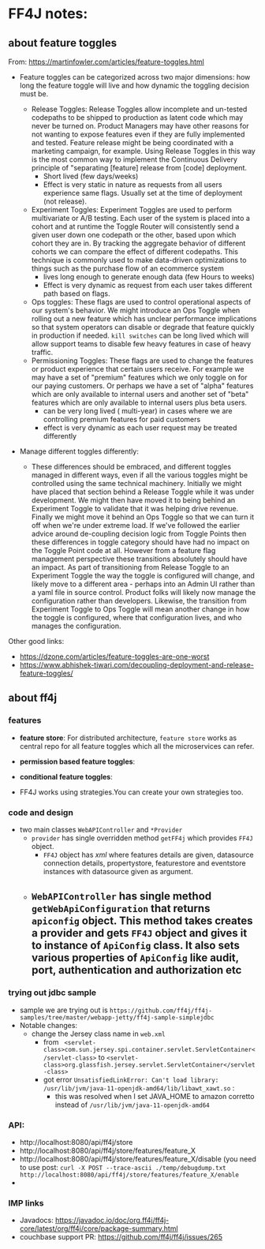 # FF4J notes:

## about feature toggles
From: 
https://martinfowler.com/articles/feature-toggles.html


- Feature toggles can be categorized across two major dimensions: how long the feature toggle will live and how dynamic the toggling decision must be.
  - Release Toggles: Release Toggles allow incomplete and un-tested codepaths to be shipped to production as latent code which may never be turned on. Product Managers may have other reasons for not wanting to expose features even if they are fully implemented and tested. Feature release might be being coordinated with a marketing campaign, for example. Using Release Toggles in this way is the most common way to implement the Continuous Delivery principle of "separating [feature] release from [code] deployment.
    - Short lived (few days/weeks)
    - Effect is very static in nature as requests from all users experience same flags. Usually set at the time of deployment (not release). 
  - Experiment Toggles: Experiment Toggles are used to perform multivariate or A/B testing. Each user of the system is placed into a cohort and at runtime the Toggle Router will consistently send a given user down one codepath or the other, based upon which cohort they are in. By tracking the aggregate behavior of different cohorts we can compare the effect of different codepaths. This technique is commonly used to make data-driven optimizations to things such as the purchase flow of an ecommerce system
    - lives long enough to generate enough data (few Hours to weeks)
    - Effect is very dynamic as request from each user takes different path based on flags.
  - Ops toggles: These flags are used to control operational aspects of our system's behavior. We might introduce an Ops Toggle when rolling out a new feature which has unclear performance implications so that system operators can disable or degrade that feature quickly in production if needed. `kill switches` can be long lived which will allow support teams to disable few heavy features in case of heavy traffic.
  - Permissioning Toggles: These flags are used to change the features or product experience that certain users receive. For example we may have a set of "premium" features which we only toggle on for our paying customers. Or perhaps we have a set of "alpha" features which are only available to internal users and another set of "beta" features which are only available to internal users plus beta users.
    - can be very long lived ( multi-year) in cases where we are controlling premium features for paid customers
    - effect is very dynamic as each user request may be treated differently
 
- Manage different toggles differently:
  - These differences should be embraced, and different toggles managed in different ways, even if all the various toggles might be controlled using the same technical machinery. Initially we might have placed that section behind a Release Toggle while it was under development. We might then have moved it to being behind an Experiment Toggle to validate that it was helping drive revenue. Finally we might move it behind an Ops Toggle so that we can turn it off when we're under extreme load. If we've followed the earlier advice around de-coupling decision logic from Toggle Points then these differences in toggle category should have had no impact on the Toggle Point code at all. However from a feature flag management perspective these transitions absolutely should have an impact. As part of transitioning from Release Toggle to an Experiment Toggle the way the toggle is configured will change, and likely move to a different area - perhaps into an Admin UI rather than a yaml file in source control. Product folks will likely now manage the configuration rather than developers. Likewise, the transition from Experiment Toggle to Ops Toggle will mean another change in how the toggle is configured, where that configuration lives, and who manages the configuration.

Other good links:
- https://dzone.com/articles/feature-toggles-are-one-worst
- https://www.abhishek-tiwari.com/decoupling-deployment-and-release-feature-toggles/

## about ff4j

### features

- **feature store**: For distributed architecture, `feature store` works as central repo for all feature toggles which all the microservices can refer.
- **permission based feature toggles**: 
- **conditional feature toggles**:


- FF4J works using strategies.You can create your own strategies too.

### code and design

- two main classes `WebAPIController` and `*Provider`
  - `provider` has single overridden method `getFF4j` which provides `FF4J` object.
    - `FF4J` object has *xml* where features details are given, datasource connection details, propertystore, featurestore and eventstore instances with datasource given as argument.
  - `WebAPIController` has single method `getWebApiConfiguration` that returns `apiconfig` object. This method takes creates a provider and gets `FF4J` object and gives it to instance of `ApiConfig` class. It also sets various properties of `ApiConfig` like audit, port, authentication and authorization etc
    - 

### trying out jdbc sample

- sample we are trying out is `https://github.com/ff4j/ff4j-samples/tree/master/webapp-jetty/ff4j-sample-simplejdbc`
- Notable changes:
  - change the Jersey class name in `web.xml` 
    - from ` <servlet-class>com.sun.jersey.spi.container.servlet.ServletContainer</servlet-class>` to `<servlet-class>org.glassfish.jersey.servlet.ServletContainer</servlet-class>`
    - got error `UnsatisfiedLinkError: Can't load library: /usr/lib/jvm/java-11-openjdk-amd64/lib/libawt_xawt.so` : 
      - this was resolved when I set JAVA_HOME to amazon corretto instead of `/usr/lib/jvm/java-11-openjdk-amd64`



### API:
- http://localhost:8080/api/ff4j/store
- http://localhost:8080/api/ff4j/store/features/feature_X
- http://localhost:8080/api/ff4j/store/features/feature_X/disable (you need to use post: `curl -X POST --trace-ascii ./temp/debugdump.txt http://localhost:8080/api/ff4j/store/features/feature_X/enable`
- 

### IMP links
- Javadocs: https://javadoc.io/doc/org.ff4j/ff4j-core/latest/org/ff4j/core/package-summary.html
- couchbase support PR: https://github.com/ff4j/ff4j/issues/265
